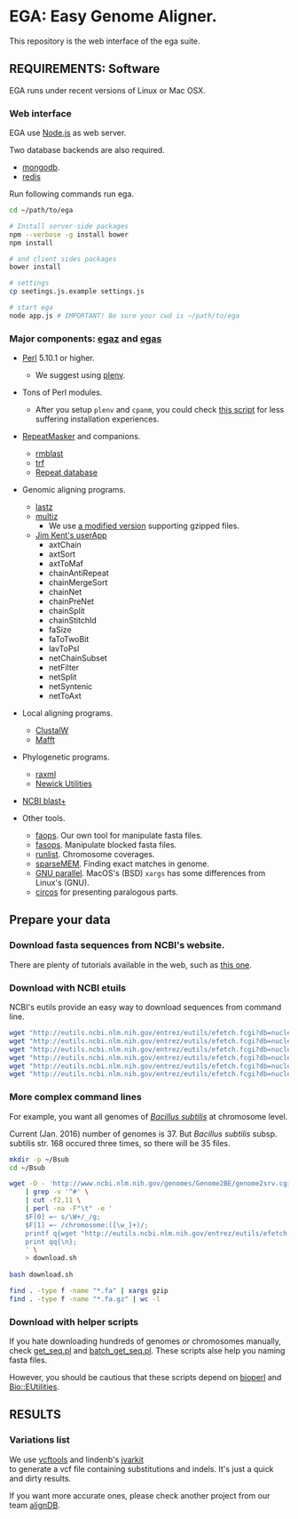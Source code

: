 # EGA: Easy Genome Aligner.

This repository is the web interface of the ega suite.

## REQUIREMENTS: Software

EGA runs under recent versions of Linux or Mac OSX.

### Web interface

EGA use [Node.js](https://nodejs.org/) as web server.

Two database backends are also required.

* [mongodb](http://www.mongodb.org/). 
* [redis](http://redis.io/)

Run following commands run ega.

```bash
cd ~/path/to/ega

# Install server-side packages
npm --verbose -g install bower
npm install

# and client sides packages
bower install

# settings
cp seetings.js.example settings.js

# start ega
node app.js # IMPORTANT! Be sure your cwd is ~/path/to/ega
```

### Major components: [egaz](https://github.com/wang-q/egaz) and [egas](https://github.com/wang-q/egas)

* [Perl](http://www.perl.org/) 5.10.1 or higher.
    * We suggest using [plenv](https://github.com/tokuhirom/plenv).

* Tons of Perl modules.
    * After you setup `plenv` and `cpanm`, you could check [this script](https://github.com/wang-q/egavm/blob/master/prepare/4-cpanm.sh) for less suffering installation experiences.

* [RepeatMasker](http://www.repeatmasker.org/) and companions.
    * [rmblast](http://www.repeatmasker.org/RMBlast.html)
    * [trf](http://tandem.bu.edu/trf/trf.html)
    * [Repeat database](www.girinst.org)

* Genomic aligning programs.
    * [lastz](http://www.bx.psu.edu/~rsharris/lastz/)
    * [multiz](http://www.bx.psu.edu/miller_lab/dist/multiz-tba.012109.tar.gz)
        * We use [a modified version](https://github.com/wang-q/multiz) supporting gzipped files.
    * [Jim Kent's userApp](http://hgdownload.cse.ucsc.edu/admin/exe/)
        * axtChain
        * axtSort
        * axtToMaf
        * chainAntiRepeat
        * chainMergeSort
        * chainNet
        * chainPreNet
        * chainSplit
        * chainStitchId
        * faSize
        * faToTwoBit
        * lavToPsl
        * netChainSubset
        * netFilter
        * netSplit
        * netSyntenic
        * netToAxt

* Local aligning programs.
    * [ClustalW](http://www.clustal.org/download/current/)
    * [Mafft](http://mafft.cbrc.jp/alignment/software/)

* Phylogenetic programs.
    * [raxml](http://sco.h-its.org/exelixis/web/software/raxml/index.html)
    * [Newick Utilities](http://cegg.unige.ch/newick_utils)

* [NCBI blast+](http://ftp.ncbi.nlm.nih.gov/blast/executables/blast+/LATEST/)

* Other tools.
    * [faops](https://github.com/wang-q/faops). Our own tool for manipulate fasta files.
    * [fasops](https://github.com/wang-q/App-Fasops). Manipulate blocked fasta files.
    * [runlist](https://github.com/wang-q/App-RL). Chromosome coverages.
    * [sparseMEM](http://compbio.cs.princeton.edu/mems/). Finding exact matches in genome.
    * [GNU parallel](http://www.gnu.org/software/parallel/). MacOS's (BSD) `xargs` has some differences from Linux's (GNU).
    * [circos](http://circos.ca/) for presenting paralogous parts.

## Prepare your data

### Download fasta sequences from NCBI's website. 

There are plenty of tutorials available in the web, such as [this one](https://www.youtube.com/watch?v=qtXf4DstQDU). 

### Download with NCBI etuils

NCBI's eutils provide an easy way to download sequences from command line.

```bash
wget "http://eutils.ncbi.nlm.nih.gov/entrez/eutils/efetch.fcgi?db=nucleotide&id=NC_000913&rettype=fasta" -nc -O Ecoli_K_12.fa
wget "http://eutils.ncbi.nlm.nih.gov/entrez/eutils/efetch.fcgi?db=nucleotide&id=NC_011750&rettype=fasta" -nc -O Ecoli_IAI39.fa
wget "http://eutils.ncbi.nlm.nih.gov/entrez/eutils/efetch.fcgi?db=nucleotide&id=NC_018658&rettype=fasta" -nc -O Ecoli_O104_H4.fa
wget "http://eutils.ncbi.nlm.nih.gov/entrez/eutils/efetch.fcgi?db=nucleotide&id=NC_002695&rettype=fasta" -nc -O Ecoli_O157_H7.fa
wget "http://eutils.ncbi.nlm.nih.gov/entrez/eutils/efetch.fcgi?db=nucleotide&id=NC_017634&rettype=fasta" -nc -O Ecoli_O83_H1.fa
wget "http://eutils.ncbi.nlm.nih.gov/entrez/eutils/efetch.fcgi?db=nucleotide&id=NC_011751&rettype=fasta" -nc -O Ecoli_UMN026.fa
```

### More complex command lines

For example, you want all genomes of [*Bacillus subtilis*](http://www.ncbi.nlm.nih.gov/genome/genomes/665) at chromosome level. 

Current (Jan. 2016) number of genomes is 37. But *Bacillus subtilis* subsp. subtilis str. 168 occured three times, so there will be 35 files.

```bash
mkdir -p ~/Bsub
cd ~/Bsub

wget -O - 'http://www.ncbi.nlm.nih.gov/genomes/Genome2BE/genome2srv.cgi?action=download&orgn=Bacillus%20subtilis[orgn]&status=50|40|&report=proks&group=--%20All%20Prokaryotes%20--&subgroup=--%20All%20Prokaryotes%20--&format=' \
    | grep -v '^#' \
    | cut -f2,11 \
    | perl -na -F"\t" -e '
    $F[0] =~ s/\W+/_/g;
    $F[1] =~ /chromosome:([\w_]+)/;
    printf q{wget "http://eutils.ncbi.nlm.nih.gov/entrez/eutils/efetch.fcgi?db=nucleotide&id=%s&rettype=fasta" -nc -O Bsub_%s.fa}, $1, $F[0];
    print qq{\n};
    ' \
    > download.sh
    
bash download.sh

find . -type f -name "*.fa" | xargs gzip
find . -type f -name "*.fa.gz" | wc -l
```

### Download with helper scripts

If you hate downloading hundreds of genomes or chromosomes manually, 
check [get_seq.pl](https://github.com/wang-q/withncbi/blob/master/taxon/get_seq.pl) 
and [batch_get_seq.pl](https://github.com/wang-q/withncbi/blob/master/taxon/batch_get_seq.pl). 
These scripts alse help you naming fasta files.

However, you should be cautious that these scripts depend on [bioperl](https://github.com/bioperl/bioperl-live)
and [Bio::EUtilities](https://github.com/bioperl/Bio-EUtilities).

## RESULTS

### Variations list

We use [vcftools](http://vcftools.sourceforge.net/index.html) and lindenb's [jvarkit](https://github.com/lindenb/jvarkit/wiki/Biostar94573)  
to generate a vcf file containing substitutions and indels. 
It's just a quick and dirty results.

If you want more accurate ones, please check another project from our team [alignDB](https://github.com/wang-q/alignDB).
